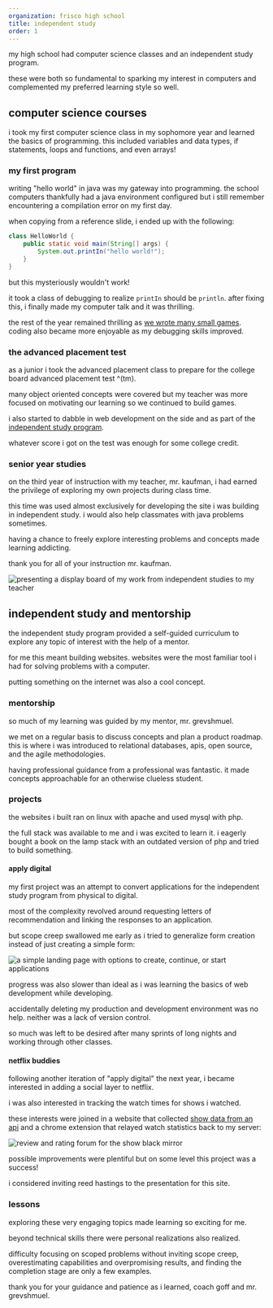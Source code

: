 ```yaml
---
organization: frisco high school
title: independent study
order: 1
---
```


my high school had computer science classes and an independent study program.

these were both so fundamental to sparking my interest in computers and
complemented my preferred learning style so well.

## computer science courses

i took my first computer science class in my sophomore year and learned the
basics of programming. this included variables and data types, if statements,
loops and functions, and even arrays!

### my first program

writing "hello world" in java was my gateway into programming. the school
computers thankfully had a java environment configured but i still remember
encountering a compilation error on my first day.

when copying from a reference slide, i ended up with the following:

```java
class HelloWorld {
    public static void main(String[] args) {
        System.out.printIn("hello world!");
    }
}
```

but this mysteriously wouldn't work!

it took a class of debugging to realize `printIn` should be `println`. after
fixing this, i finally made my computer talk and it was thrilling.

the rest of the year remained thrilling as
[we wrote many small games][minesweeper]. coding also became more enjoyable as
my debugging skills improved.

### the advanced placement test

as a junior i took the advanced placement class to prepare for the college
board advanced placement test ^(tm). 

many object oriented concepts were covered but my teacher was more focused on
motivating our learning so we continued to build games.

i also started to dabble in web development on the side and as part of the
[independent study program][ism].

whatever score i got on the test was enough for some college credit.

### senior year studies

on the third year of instruction with my teacher, mr. kaufman, i had earned
the privilege of exploring my own projects during class time.

this time was used almost exclusively for developing the site i was building in
independent study. i would also help classmates with java problems sometimes.

having a chance to freely explore interesting problems and concepts made
learning addicting.

thank you for all of your instruction mr. kaufman.

![presenting a display board of my work from independent studies to my teacher](/code/high-school/kaufman.png "the student tries to explain software development to the computer science teacher")

## independent study and mentorship

the independent study program provided a self-guided curriculum to explore any
topic of interest with the help of a mentor.

for me this meant building websites. websites were the most familiar tool i had
for solving problems with a computer.

putting something on the internet was also a cool concept.

### mentorship

so much of my learning was guided by my mentor, mr. grevshmuel.

we met on a regular basis to discuss concepts and plan a product roadmap. this
is where i was introduced to relational databases, apis, open source, and the
agile methodologies.

having professional guidance from a professional was fantastic. it made concepts
approachable for an otherwise clueless student.

### projects

the websites i built ran on linux with apache and used mysql with php.

the full stack was available to me and i was excited to learn it. i eagerly
bought a book on the lamp stack with an outdated version of php and tried to
build something.

#### apply digital

my first project was an attempt to convert applications for the independent
study program from physical to digital.

most of the complexity revolved around requesting letters of recommendation and
linking the responses to an application.

but scope creep swallowed me early as i tried to generalize form creation
instead of just creating a simple form:

![a simple landing page with options to create, continue, or start applications](/code/high-school/apply-digital.png "a snapshot of a site that attempted to do too much without doing much at all")

progress was also slower than ideal as i was learning the basics of web
development while developing.

accidentally deleting my production and development environment was no help.
neither was a lack of version control.

so much was left to be desired after many sprints of long nights and working
through other classes.

#### netflix buddies

following another iteration of "apply digital" the next year, i became
interested in adding a social layer to netflix.

i was also interested in tracking the watch times for shows i watched.

these interests were joined in a website that collected
[show data from an api][omdb] and a chrome extension that relayed watch
statistics back to my server:

![review and rating forum for the show black mirror](/code/high-school/netflix-buddies.png "each passing day brings us closer to the realities of this great show")

possible improvements were plentiful but on some level this project was a
success!

i considered inviting reed hastings to the presentation for this site.

### lessons

exploring these very engaging topics made learning so exciting for me.

beyond technical skills there were personal realizations also realized.

difficulty focusing on scoped problems without inviting scope creep,
overestimating capabilities and overpromising results, and finding the
completion stage are only a few examples.

thank you for your guidance and patience as i learned, coach goff and mr.
grevshmuel.

[ism]: #independent-study-and-mentorship
[minesweeper]: https://github.com/zimeg/minesweeper
[omdb]: https://www.omdbapi.com
